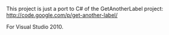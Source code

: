 This project is just a port to C# of the GetAnotherLabel project: http://code.google.com/p/get-another-label/

For Visual Studio 2010.
